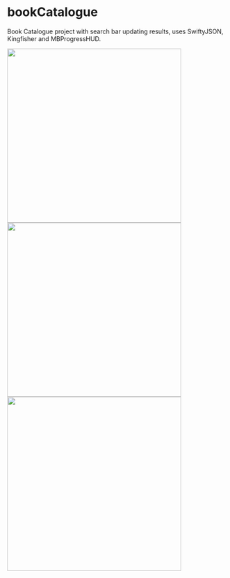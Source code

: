 # bookCatalogue

Book Catalogue project with search bar updating results, uses SwiftyJSON, Kingfisher and MBProgressHUD.

<img height="400" src="https://dl.dropboxusercontent.com/u/4261437/BookCataloguePrev01.png">
<img height="400" src="https://dl.dropboxusercontent.com/u/4261437/BookCataloguePrev02.png">
<img height="400" src="https://dl.dropboxusercontent.com/u/4261437/BookCataloguePrev03.png">
